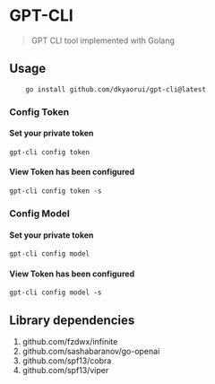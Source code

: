 # GPT-CLI

> GPT CLI tool implemented with Golang

## Usage

```
    go install github.com/dkyaorui/gpt-cli@latest
```

### Config Token

#### Set your private token

```
gpt-cli config token
```

#### View Token has been configured

```
gpt-cli config token -s
```

### Config Model

#### Set your private token

```
gpt-cli config model
```

#### View Token has been configured

```
gpt-cli config model -s
```

## Library dependencies

1. github.com/fzdwx/infinite
2. github.com/sashabaranov/go-openai
3. github.com/spf13/cobra
4. github.com/spf13/viper
